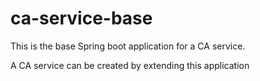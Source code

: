 # ca-service-base

This is the base Spring boot application for a CA service.

A CA service can be created by extending this application